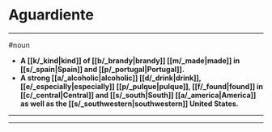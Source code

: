 # Aguardiente
---
#noun
- **A [[k/_kind|kind]] of [[b/_brandy|brandy]] [[m/_made|made]] in [[s/_spain|Spain]] and [[p/_portugal|Portugal]].**
- **A strong [[a/_alcoholic|alcoholic]] [[d/_drink|drink]], [[e/_especially|especially]] [[p/_pulque|pulque]], [[f/_found|found]] in [[c/_central|Central]] and [[s/_south|South]] [[a/_america|America]] as well as the [[s/_southwestern|southwestern]] United States.**
---
---
